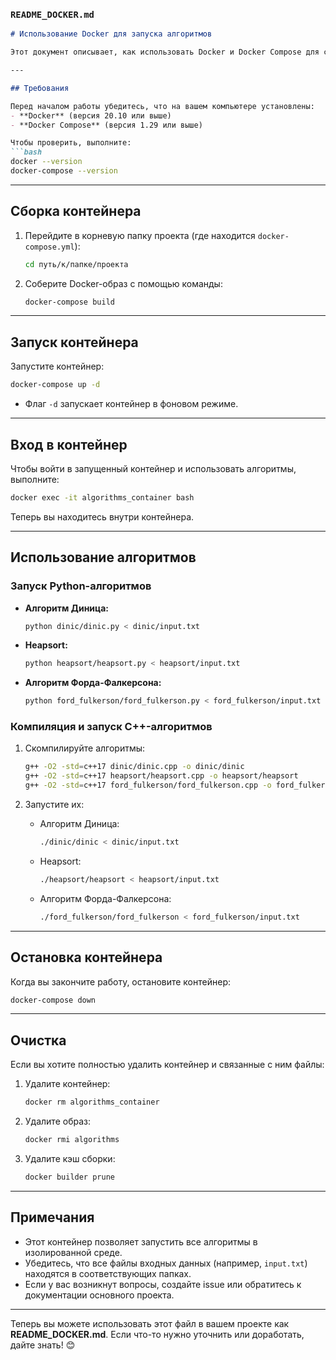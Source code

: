 ### `README_DOCKER.md`

```markdown
# Использование Docker для запуска алгоритмов

Этот документ описывает, как использовать Docker и Docker Compose для сборки и запуска контейнера, содержащего алгоритмы **Диница**, **Heapsort**, и **Форда-Фалкерсона**.

---

## Требования

Перед началом работы убедитесь, что на вашем компьютере установлены:
- **Docker** (версия 20.10 или выше)
- **Docker Compose** (версия 1.29 или выше)

Чтобы проверить, выполните:
```bash
docker --version
docker-compose --version
```

---

## Сборка контейнера

1. Перейдите в корневую папку проекта (где находится `docker-compose.yml`):
   ```bash
   cd путь/к/папке/проекта
   ```

2. Соберите Docker-образ с помощью команды:
   ```bash
   docker-compose build
   ```

---

## Запуск контейнера

Запустите контейнер:
```bash
docker-compose up -d
```

- Флаг `-d` запускает контейнер в фоновом режиме.

---

## Вход в контейнер

Чтобы войти в запущенный контейнер и использовать алгоритмы, выполните:
```bash
docker exec -it algorithms_container bash
```

Теперь вы находитесь внутри контейнера.

---

## Использование алгоритмов

### Запуск Python-алгоритмов
- **Алгоритм Диница:**
  ```bash
  python dinic/dinic.py < dinic/input.txt
  ```
- **Heapsort:**
  ```bash
  python heapsort/heapsort.py < heapsort/input.txt
  ```
- **Алгоритм Форда-Фалкерсона:**
  ```bash
  python ford_fulkerson/ford_fulkerson.py < ford_fulkerson/input.txt
  ```

### Компиляция и запуск C++-алгоритмов
1. Скомпилируйте алгоритмы:
   ```bash
   g++ -O2 -std=c++17 dinic/dinic.cpp -o dinic/dinic
   g++ -O2 -std=c++17 heapsort/heapsort.cpp -o heapsort/heapsort
   g++ -O2 -std=c++17 ford_fulkerson/ford_fulkerson.cpp -o ford_fulkerson/ford_fulkerson
   ```

2. Запустите их:
   - Алгоритм Диница:
     ```bash
     ./dinic/dinic < dinic/input.txt
     ```
   - Heapsort:
     ```bash
     ./heapsort/heapsort < heapsort/input.txt
     ```
   - Алгоритм Форда-Фалкерсона:
     ```bash
     ./ford_fulkerson/ford_fulkerson < ford_fulkerson/input.txt
     ```

---

## Остановка контейнера

Когда вы закончите работу, остановите контейнер:
```bash
docker-compose down
```

---

## Очистка

Если вы хотите полностью удалить контейнер и связанные с ним файлы:
1. Удалите контейнер:
   ```bash
   docker rm algorithms_container
   ```

2. Удалите образ:
   ```bash
   docker rmi algorithms
   ```

3. Удалите кэш сборки:
   ```bash
   docker builder prune
   ```

---

## Примечания

- Этот контейнер позволяет запустить все алгоритмы в изолированной среде.
- Убедитесь, что все файлы входных данных (например, `input.txt`) находятся в соответствующих папках.
- Если у вас возникнут вопросы, создайте issue или обратитесь к документации основного проекта.

---

Теперь вы можете использовать этот файл в вашем проекте как **README_DOCKER.md**. Если что-то нужно уточнить или доработать, дайте знать! 😊
```